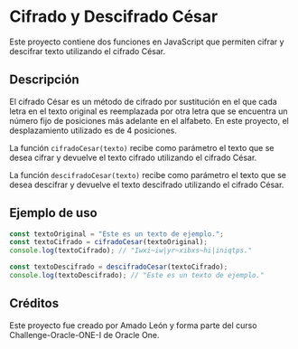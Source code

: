 # Cifrado y Descifrado César

Este proyecto contiene dos funciones en JavaScript que permiten cifrar y descifrar texto utilizando el cifrado César.

## Descripción

El cifrado César es un método de cifrado por sustitución en el que cada letra en el texto original es reemplazada por otra letra que se encuentra un número fijo de posiciones más adelante en el alfabeto. En este proyecto, el desplazamiento utilizado es de 4 posiciones.

La función `cifradoCesar(texto)` recibe como parámetro el texto que se desea cifrar y devuelve el texto cifrado utilizando el cifrado César.

La función `descifradoCesar(texto)` recibe como parámetro el texto que se desea descifrar y devuelve el texto descifrado utilizando el cifrado César.

## Ejemplo de uso

```javascript
const textoOriginal = "Este es un texto de ejemplo.";
const textoCifrado = cifradoCesar(textoOriginal);
console.log(textoCifrado); // "Iwxi~iw|yr~xibxs~hi|iniqtps."

const textoDescifrado = descifradoCesar(textoCifrado);
console.log(textoDescifrado); // "Este es un texto de ejemplo."
```

## Créditos

Este proyecto fue creado por Amado León y forma parte del curso Challenge-Oracle-ONE-I de Oracle One.
